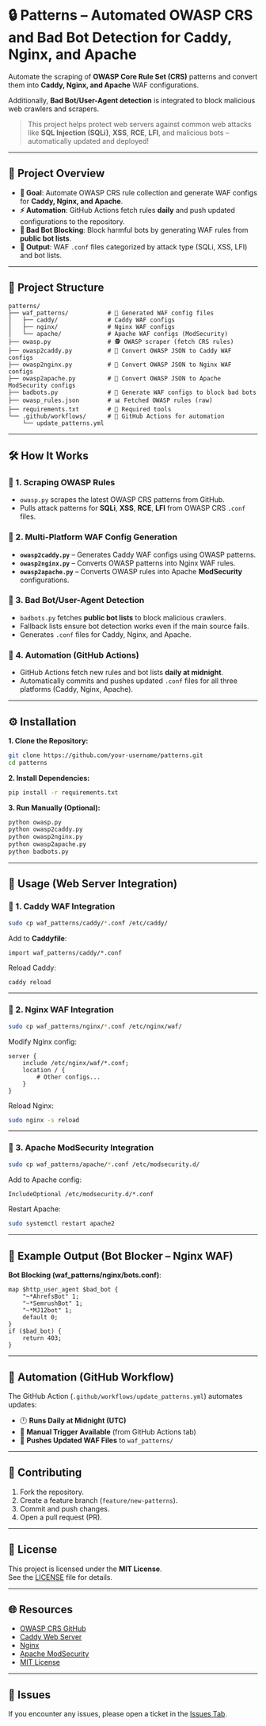 # 🔒 Patterns – Automated OWASP CRS and Bad Bot Detection for Caddy, Nginx, and Apache  
Automate the scraping of **OWASP Core Rule Set (CRS)** patterns and convert them into **Caddy, Nginx, and Apache** WAF configurations.  

Additionally, **Bad Bot/User-Agent detection** is integrated to block malicious web crawlers and scrapers.  

> This project helps protect web servers against common web attacks like **SQL Injection (SQLi)**, **XSS**, **RCE**, **LFI**, and malicious bots – automatically updated and deployed!  

---

## 🚀 Project Overview  
- **🎯 Goal**: Automate OWASP CRS rule collection and generate WAF configs for **Caddy, Nginx, and Apache**.  
- **⚡ Automation**: GitHub Actions fetch rules **daily** and push updated configurations to the repository.  
- **🤖 Bad Bot Blocking**: Block harmful bots by generating WAF rules from **public bot lists**.  
- **📄 Output**: WAF `.conf` files categorized by attack type (SQLi, XSS, LFI) and bot lists.  

---

## 📂 Project Structure  
```
patterns/
├── waf_patterns/           # 🔧 Generated WAF config files
│   ├── caddy/              # Caddy WAF configs
│   ├── nginx/              # Nginx WAF configs
│   └── apache/             # Apache WAF configs (ModSecurity)
├── owasp.py                # 🕵️ OWASP scraper (fetch CRS rules)
├── owasp2caddy.py          # 🔄 Convert OWASP JSON to Caddy WAF configs
├── owasp2nginx.py          # 🔄 Convert OWASP JSON to Nginx WAF configs
├── owasp2apache.py         # 🔄 Convert OWASP JSON to Apache ModSecurity configs
├── badbots.py              # 🔄 Generate WAF configs to block bad bots
├── owasp_rules.json        # 📊 Fetched OWASP rules (raw)
├── requirements.txt        # 🔄 Required tools
└── .github/workflows/      # 🤖 GitHub Actions for automation
    └── update_patterns.yml
```

---

## 🛠️ How It Works  
### 🔹 1. Scraping OWASP Rules  
- `owasp.py` scrapes the latest OWASP CRS patterns from GitHub.  
- Pulls attack patterns for **SQLi**, **XSS**, **RCE**, **LFI** from OWASP CRS `.conf` files.  

### 🔹 2. Multi-Platform WAF Config Generation  
- **`owasp2caddy.py`** – Generates Caddy WAF configs using OWASP patterns.  
- **`owasp2nginx.py`** – Converts OWASP patterns into Nginx WAF rules.  
- **`owasp2apache.py`** – Converts OWASP rules into Apache **ModSecurity** configurations.  

### 🔹 3. Bad Bot/User-Agent Detection  
- `badbots.py` fetches **public bot lists** to block malicious crawlers.  
- Fallback lists ensure bot detection works even if the main source fails.  
- Generates `.conf` files for Caddy, Nginx, and Apache.  

### 🔹 4. Automation (GitHub Actions)  
- GitHub Actions fetch new rules and bot lists **daily at midnight**.  
- Automatically commits and pushes updated `.conf` files for all three platforms (Caddy, Nginx, Apache).  

---

## ⚙️ Installation  
**1. Clone the Repository:**  
```bash
git clone https://github.com/your-username/patterns.git  
cd patterns
```

**2. Install Dependencies:**  
```bash
pip install -r requirements.txt
```

**3. Run Manually (Optional):**  
```bash
python owasp.py
python owasp2caddy.py
python owasp2nginx.py
python owasp2apache.py
python badbots.py
```

---

## 🚀 Usage (Web Server Integration)  
### 🔹 1. Caddy WAF Integration  
```bash
sudo cp waf_patterns/caddy/*.conf /etc/caddy/
```
Add to **Caddyfile**:  
```caddy
import waf_patterns/caddy/*.conf
```
Reload Caddy:  
```bash
caddy reload
```

---

### 🔹 2. Nginx WAF Integration  
```bash
sudo cp waf_patterns/nginx/*.conf /etc/nginx/waf/
```
Modify Nginx config:  
```nginx
server {
    include /etc/nginx/waf/*.conf;
    location / {
        # Other configs...
    }
}
```
Reload Nginx:  
```bash
sudo nginx -s reload
```

---

### 🔹 3. Apache ModSecurity Integration  
```bash
sudo cp waf_patterns/apache/*.conf /etc/modsecurity.d/
```
Add to Apache config:  
```apache
IncludeOptional /etc/modsecurity.d/*.conf
```
Restart Apache:  
```bash
sudo systemctl restart apache2
```

---

## 🧩 Example Output (Bot Blocker – Nginx WAF)  
**Bot Blocking (waf_patterns/nginx/bots.conf)**:  
```nginx
map $http_user_agent $bad_bot {
    "~*AhrefsBot" 1;
    "~*SemrushBot" 1;
    "~*MJ12bot" 1;
    default 0;
}
if ($bad_bot) {
    return 403;
}
```

---

## 🤖 Automation (GitHub Workflow)  
The GitHub Action (`.github/workflows/update_patterns.yml`) automates updates:  
- 🕛 **Runs Daily at Midnight (UTC)**  
- 🎯 **Manual Trigger Available** (from GitHub Actions tab)  
- 🚀 **Pushes Updated WAF Files** to `waf_patterns/`  

---

## 🔧 Contributing  
1. Fork the repository.  
2. Create a feature branch (`feature/new-patterns`).  
3. Commit and push changes.  
4. Open a pull request (PR).  

---

## 📄 License  
This project is licensed under the **MIT License**.  
See the [LICENSE](LICENSE) file for details.  

---

## 🌐 Resources  
- [OWASP CRS GitHub](https://github.com/coreruleset/coreruleset)  
- [Caddy Web Server](https://caddyserver.com/)  
- [Nginx](https://nginx.org/)  
- [Apache ModSecurity](https://modsecurity.org/)  
- [MIT License](https://opensource.org/licenses/MIT)  

---

## 🚨 Issues  
If you encounter any issues, please open a ticket in the [Issues Tab](https://github.com/your-username/patterns/issues).  
